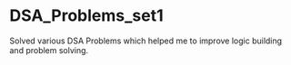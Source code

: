 # DSA_Problems_set1

Solved various DSA Problems which helped me to improve logic building and problem solving.
